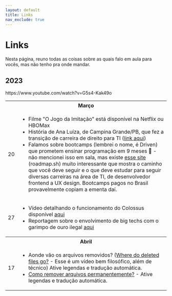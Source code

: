```yaml
---
layout: default
title: Links
nav_exclude: true
---
```


# Links

Nesta página, reuno todas as coisas sobre as quais falo em aula para vocês, mas não tenho pra onde mandar.

## 2023

<table>
  <tr>
    <th colspan="2">Março</th>
  </tr>
  <tr>
    <td>20</td>
    <td>
      <ul>
        <li>Filme "O Jogo da Imitação" está disponível na Netflix ou HBOMax</li>
        <li>História de Ana Luíza, de Campina Grande/PB, que fez a transição de carreira de direito para TI (<a href="https://open.spotify.com/episode/3wzoXtATxI8UuX8ld38m9t?si=69f47753127448f0" target="_blank">link aqui</a>)</li>
        <li>Falamos sobre bootcamps (lembrei o nome, é Driven) que prometem ensinar programação em 9 meses 🤭 - não mencionei isso em sala, mas existe <a href="https://roadmap.sh/" target="_blank">esse site</a> (roadmap.sh) muito interessante que mostra o caminho que você deve seguir e o que deve estudar para seguir diversas carreiras na área de TI, de desenvolvedor frontend a UX design. Bootcamps pagos no Brasil provavelmente copiam a ementa daí.</li>
      </ul>
    </td>
  </tr>
  <tr>
    <td>27</td>
    <td>
      <ul>
        <li>Vídeo detalhando o funcionamento do Colossus disponível <a href="https://www.britannica.com/technology/computer/images-videos#/media/1/130429/214516" target="_blank">aqui</a></li>
        <li>Reportagem sobre o envolvimento de big techs com o garimpo de ouro ilegal <a href="https://outraspalavras.net/outrasmidias/amazonia-as-conexoes-entre-big-tech-e-o-garimpo-ilegal/">aqui</a></li>
      </ul>
    </td>
  </tr>
  <tr>
    <th colspan="2">Abril</th>
    <tr>
    <td>17</td>
    <td>
      <ul>
        <li>Aonde vão os arquivos removidos? (<a href="https://www.youtube.com/watch?v=G5s4-Kak49o">Where do deleted files go?</a> - Esse é um vídeo bem filosófico, além de técnico) Ative legendas e tradução automática.</li>
        <li><a href="https://www.youtube.com/watch?v=3Rgk7-F_DT8">Como remover arquivos permanentemente?</a> - Ative legendas e tradução automática.</li>
      </ul>
    </td>
  </tr>
  https://www.youtube.com/watch?v=G5s4-Kak49o
</table>
